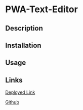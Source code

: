 # PWA-Text-Editor

## Description


## Installation


## Usage


## Links
[Deployed Link]()

[Github]()